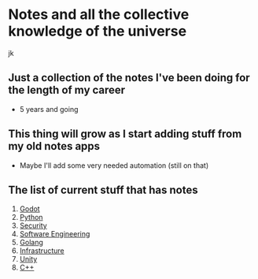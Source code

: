 # Notes and all the collective knowledge of the universe

jk

## Just a collection of the notes I've been doing for the length of my career

+ 5 years and going

## This thing will grow as I start adding stuff from my old notes apps

+ Maybe I'll add some very needed automation (still on that)

## The list of current stuff that has notes

1. [Godot](GDIndex.md)
2. [Python](Pyndex.md)
4. [Security](./Security/Index.md)
5. [Software Engineering](SWEIndex.md)
6. [Golang](GoIndex.md)
7. [Infrastructure](InfraSisAdminIndex.md)
8. [Unity](./UnityGameDevGeneral/UnitIndex)
9. [C++](./C++_o3o/CPlusPlusIndex)
